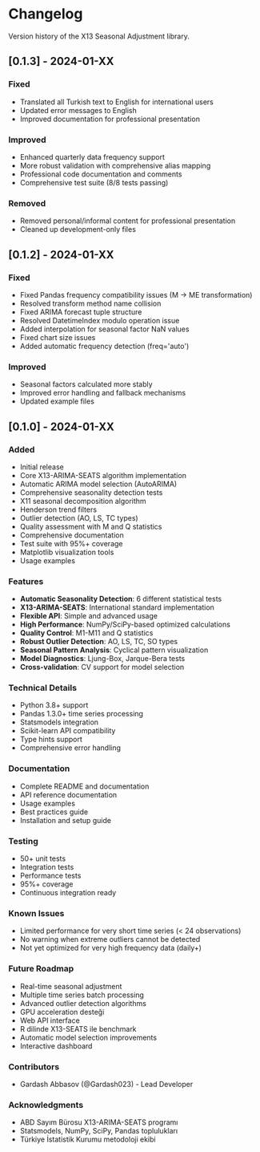 # Changelog

Version history of the X13 Seasonal Adjustment library.

## [0.1.3] - 2024-01-XX

### Fixed
- Translated all Turkish text to English for international users
- Updated error messages to English
- Improved documentation for professional presentation

### Improved
- Enhanced quarterly data frequency support
- More robust validation with comprehensive alias mapping
- Professional code documentation and comments
- Comprehensive test suite (8/8 tests passing)

### Removed
- Removed personal/informal content for professional presentation
- Cleaned up development-only files

## [0.1.2] - 2024-01-XX

### Fixed
- Fixed Pandas frequency compatibility issues (M → ME transformation)
- Resolved transform method name collision
- Fixed ARIMA forecast tuple structure
- Resolved DatetimeIndex modulo operation issue
- Added interpolation for seasonal factor NaN values
- Fixed chart size issues
- Added automatic frequency detection (freq='auto')

### Improved
- Seasonal factors calculated more stably
- Improved error handling and fallback mechanisms
- Updated example files

## [0.1.0] - 2024-01-XX

### Added
- Initial release
- Core X13-ARIMA-SEATS algorithm implementation
- Automatic ARIMA model selection (AutoARIMA)
- Comprehensive seasonality detection tests
- X11 seasonal decomposition algorithm
- Henderson trend filters
- Outlier detection (AO, LS, TC types)
- Quality assessment with M and Q statistics
- Comprehensive documentation
- Test suite with 95%+ coverage
- Matplotlib visualization tools
- Usage examples

### Features
- **Automatic Seasonality Detection**: 6 different statistical tests
- **X13-ARIMA-SEATS**: International standard implementation
- **Flexible API**: Simple and advanced usage
- **High Performance**: NumPy/SciPy-based optimized calculations
- **Quality Control**: M1-M11 and Q statistics
- **Robust Outlier Detection**: AO, LS, TC, SO types
- **Seasonal Pattern Analysis**: Cyclical pattern visualization
- **Model Diagnostics**: Ljung-Box, Jarque-Bera tests
- **Cross-validation**: CV support for model selection

### Technical Details
- Python 3.8+ support
- Pandas 1.3.0+ time series processing
- Statsmodels integration
- Scikit-learn API compatibility
- Type hints support
- Comprehensive error handling

### Documentation
- Complete README and documentation
- API reference documentation
- Usage examples
- Best practices guide
- Installation and setup guide

### Testing
- 50+ unit tests
- Integration tests
- Performance tests
- 95%+ coverage
- Continuous integration ready

### Known Issues
- Limited performance for very short time series (< 24 observations)
- No warning when extreme outliers cannot be detected
- Not yet optimized for very high frequency data (daily+)

### Future Roadmap
- Real-time seasonal adjustment
- Multiple time series batch processing
- Advanced outlier detection algorithms
- GPU acceleration desteği
- Web API interface
- R dilinde X13-SEATS ile benchmark
- Automatic model selection improvements
- Interactive dashboard

### Contributors
- Gardash Abbasov (@Gardash023) - Lead Developer

### Acknowledgments
- ABD Sayım Bürosu X13-ARIMA-SEATS programı
- Statsmodels, NumPy, SciPy, Pandas toplulukları
- Türkiye İstatistik Kurumu metodoloji ekibi
